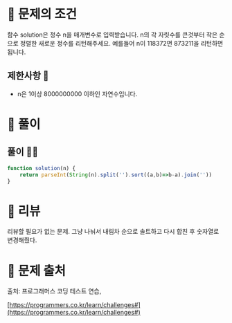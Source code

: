 # 📌 문제의 조건
함수 solution은 정수 n을 매개변수로 입력받습니다. n의 각 자릿수를 큰것부터 작은 순으로 정렬한 새로운 정수를 리턴해주세요. 예를들어 n이 118372면 873211을 리턴하면 됩니다.
## 제한사항 🤔
* n은 1이상 8000000000 이하인 자연수입니다.

# 📌 풀이

## 풀이 👨‍💻

```jsx
function solution(n) {
    return parseInt(String(n).split('').sort((a,b)=>b-a).join(''))
}
```



# 📌 리뷰
리뷰할 필요가 없는 문제. 
그냥 나눠서 내림차 순으로 솔트하고 다시 합친 후 숫자열로 변경해줬다.

# 📌 문제 출처

출처: 프로그래머스 코딩 테스트 연습,

[https://programmers.co.kr/learn/challenges#](https://programmers.co.kr/learn/challenges#)
